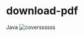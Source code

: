 # download-pdf
Java
![coverssssss](https://user-images.githubusercontent.com/71060268/154832828-a62addc8-6348-4cba-937d-5d8fb33a7fd0.png)
